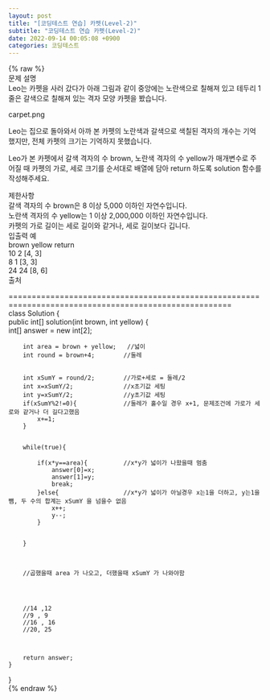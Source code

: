 ```yaml
---  
layout: post  
title: "[코딩테스트 연습] 카펫(Level-2)"  
subtitle: "코딩테스트 연습 카펫(Level-2)"  
date: 2022-09-14 00:05:08 +0900  
categories: 코딩테스트  
---  
```

{% raw %}  
문제 설명  
Leo는 카펫을 사러 갔다가 아래 그림과 같이 중앙에는 노란색으로 칠해져 있고 테두리 1줄은 갈색으로 칠해져 있는 격자 모양 카펫을 봤습니다.  
  
carpet.png  
  
Leo는 집으로 돌아와서 아까 본 카펫의 노란색과 갈색으로 색칠된 격자의 개수는 기억했지만, 전체 카펫의 크기는 기억하지 못했습니다.  
  
Leo가 본 카펫에서 갈색 격자의 수 brown, 노란색 격자의 수 yellow가 매개변수로 주어질 때 카펫의 가로, 세로 크기를 순서대로 배열에 담아 return 하도록 solution 함수를 작성해주세요.  
  
제한사항  
갈색 격자의 수 brown은 8 이상 5,000 이하인 자연수입니다.  
노란색 격자의 수 yellow는 1 이상 2,000,000 이하인 자연수입니다.  
카펫의 가로 길이는 세로 길이와 같거나, 세로 길이보다 깁니다.  
입출력 예  
brown	yellow	return  
10	2	[4, 3]  
8	1	[3, 3]  
24	24	[8, 6]  
출처  
  
======================================================================================================  
class Solution {  
    public int[] solution(int brown, int yellow) {  
        int[] answer = new int[2];  
          
        int area = brown + yellow;   //넓이  
        int round = brown+4;        //둘레  
          
          
        int xSumY = round/2;        //가로+세로 = 둘레/2  
        int x=xSumY/2;              //x초기값 세팅     
        int y=xSumY/2;              //y초기값 세팅  
        if(xSumY%2!=0){             //둘레가 홀수일 경우 x+1, 문제조건에 가로가 세로와 같거나 더 길다고했음  
            x+=1;  
        }  
          
          
        while(true){  
              
            if(x*y==area){          //x*y가 넓이가 나왔을때 멈춤  
                answer[0]=x;  
                answer[1]=y;  
                break;  
            }else{                  //x*y가 넓이가 아닐경우 x는1을 더하고, y는1을뺌, 두 수의 합계는 xSumY 을 넘을수 없음  
                x++;  
                y--;      
            }  
              
              
        }  
              
          
          
        //곱했을때 area 가 나오고, 더했을때 xSumY 가 나와야함  
          
          
          
          
        //14 ,12  
        //9 , 9  
        //16 , 16  
        //20, 25  
          
          
          
        return answer;  
    }  
}  
{% endraw %}